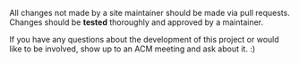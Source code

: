 All changes not made by a site maintainer should be made via pull requests.
Changes should be **tested** thoroughly and approved by a maintainer.

If you have any questions about the development of this project or
would like to be involved, show up to an ACM meeting and ask about it. :)
